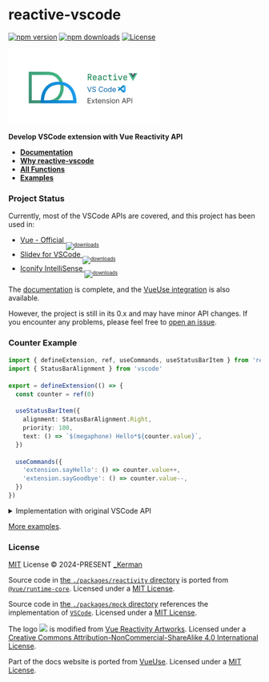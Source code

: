 # reactive-vscode

[![npm version][npm-version-src]][npm-version-href]
[![npm downloads][npm-downloads-src]][npm-downloads-href]
[![License][license-src]][license-href]

<img src="./docs/public/header.png" width="60%" />

**Develop VSCode extension with Vue Reactivity API**

- [**Documentation**](https://kermanx.github.io/reactive-vscode/)
- [**Why reactive-vscode**](https://kermanx.github.io/reactive-vscode/guide/why)
- [**All Functions**](https://kermanx.github.io/reactive-vscode/functions/)
- [**Examples**](https://kermanx.github.io/reactive-vscode/examples/)

### Project Status

Currently, most of the VSCode APIs are covered, and this project has been used in:

- [Vue - Official <sub><sub>![downloads](https://img.shields.io/visual-studio-marketplace/d/Vue.volar.svg)</sub></sub>](https://github.com/vuejs/language-tools)
- [Slidev for VSCode <sub><sub>![downloads](https://img.shields.io/visual-studio-marketplace/d/antfu.slidev.svg)</sub></sub>](https://github.com/slidevjs/slidev/tree/main/packages/vscode)
- [Iconify IntelliSense <sub><sub>![downloads](https://img.shields.io/visual-studio-marketplace/d/antfu.iconify.svg)</sub></sub>](https://github.com/antfu/vscode-iconify)

The [documentation](https://kermanx.github.io/reactive-vscode/) is complete, and the [VueUse integration](https://kermanx.github.io/reactive-vscode/guide/vueuse.html) is also available.

However, the project is still in its 0.x and may have minor API changes. If you encounter any problems, please feel free to [open an issue](https://github.com/kermanx/reactive-vscode/issues/new).

### Counter Example

```ts
import { defineExtension, ref, useCommands, useStatusBarItem } from 'reactive-vscode'
import { StatusBarAlignment } from 'vscode'

export = defineExtension(() => {
  const counter = ref(0)

  useStatusBarItem({
    alignment: StatusBarAlignment.Right,
    priority: 100,
    text: () => `$(megaphone) Hello*${counter.value}`,
  })

  useCommands({
    'extension.sayHello': () => counter.value++,
    'extension.sayGoodbye': () => counter.value--,
  })
})
```

<details>
<summary> Implementation with original VSCode API </summary>

```ts
import type { ExtensionContext } from 'vscode'
import { commands, StatusBarAlignment, window } from 'vscode'

export function activate(extensionContext: ExtensionContext) {
  let counter = 0

  const item = window.createStatusBarItem(StatusBarAlignment.Right, 100)

  function updateStatusBar() {
    item.text = `$(megaphone) Hello*${counter}`
    item.show()
  }

  updateStatusBar()

  extensionContext.subscriptions.push(
    commands.registerCommand('extension.sayHello', () => {
      counter++
      updateStatusBar()
    }),
    commands.registerCommand('extension.sayGoodbye', () => {
      counter--
      updateStatusBar()
    }),
  )
}
```

</details>

[More examples](https://kermanx.github.io/reactive-vscode/examples/).

### License

[MIT](./LICENSE) License © 2024-PRESENT [_Kerman](https://github.com/kermanx)

Source code in [the `./packages/reactivity` directory](https://github.com/kermanx/reactive-vscode/blob/main/packages/reactivity) is ported from [`@vue/runtime-core`](https://github.com/vuejs/core/blob/main/packages/runtime-core). Licensed under a [MIT License](https://github.com/vueuse/vueuse/blob/main/LICENSE).

Source code in [the `./packages/mock` directory](https://github.com/kermanx/reactive-vscode/blob/main/packages/core/src/mock) references the implementation of [`VSCode`](https://github.com/microsoft/vscode). Licensed under a [MIT License](https://github.com/microsoft/vscode/blob/main/LICENSE.txt).

The logo <img src="https://kermanx.github.io/reactive-vscode/logo.svg" width="14"> is modified from [Vue Reactivity Artworks](https://github.com/vue-reactivity/art). Licensed under a [Creative Commons Attribution-NonCommercial-ShareAlike 4.0 International License](https://creativecommons.org/licenses/by-nc-sa/4.0/).

Part of the docs website is ported from [VueUse](https://github.com/vueuse/vueuse). Licensed under a [MIT License](https://github.com/vueuse/vueuse/blob/main/LICENSE).

<!-- Badges -->

[npm-version-src]: https://img.shields.io/npm/v/reactive-vscode?style=flat&colorA=080f12&colorB=1fa669
[npm-version-href]: https://npmjs.com/package/reactive-vscode
[npm-downloads-src]: https://img.shields.io/npm/dm/reactive-vscode?style=flat&colorA=080f12&colorB=1fa669
[npm-downloads-href]: https://npmjs.com/package/reactive-vscode
[bundle-src]: https://img.shields.io/bundlephobia/minzip/reactive-vscode?style=flat&colorA=080f12&colorB=1fa669&label=minzip
[bundle-href]: https://bundlephobia.com/result?p=reactive-vscode
[license-src]: https://img.shields.io/github/license/KermanX/reactive-vscode.svg?style=flat&colorA=080f12&colorB=1fa669
[license-href]: https://github.com/kermanx/reactive-vscode/blob/main/LICENSE
[jsdocs-src]: https://img.shields.io/badge/jsdocs-reference-080f12?style=flat&colorA=080f12&colorB=1fa669
[jsdocs-href]: https://www.jsdocs.io/package/reactive-vscode
